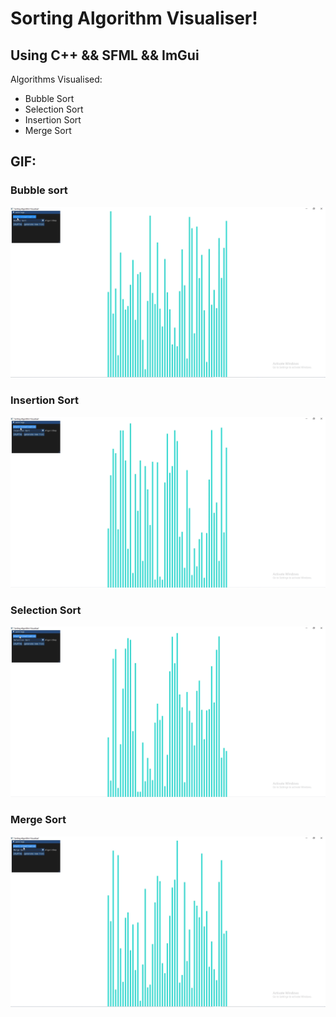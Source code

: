 # Sorting Algorithm Visualiser!

## Using C++ && SFML && ImGui

Algorithms Visualised:

- Bubble Sort
- Selection Sort
- Insertion Sort
- Merge Sort

## GIF:

### Bubble sort
![alt text](example/bubblesort.gif)

### Insertion Sort
![alt text](example/insertionsort.gif)

### Selection Sort
![alt text](example/selectionsort.gif)

### Merge Sort
![alt text](example/mergesort.gif)

